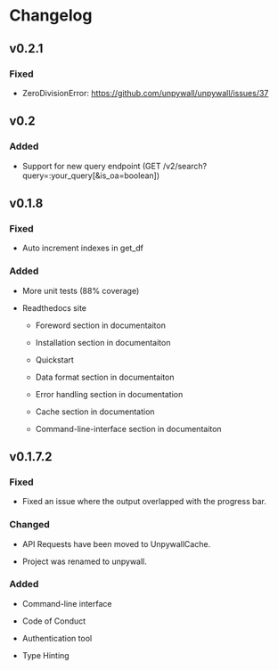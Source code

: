 # Changelog

## v0.2.1

### Fixed

- ZeroDivisionError: https://github.com/unpywall/unpywall/issues/37

## v0.2

### Added

- Support for new query endpoint (GET /v2/search?query=:your_query[&is_oa=boolean])

## v0.1.8

### Fixed

- Auto increment indexes in get_df

### Added

- More unit tests (88% coverage)

- Readthedocs site

  - Foreword section in documentaiton

  - Installation section in documentaiton

  - Quickstart

  - Data format section in documentaiton

  - Error handling section in documentation

  - Cache section in documentation

  - Command-line-interface section in documentaiton

## v0.1.7.2

### Fixed

- Fixed an issue where the output overlapped with the progress bar.

### Changed

- API Requests have been moved to UnpywallCache.

- Project was renamed to unpywall.

### Added

- Command-line interface

- Code of Conduct

- Authentication tool

- Type Hinting
